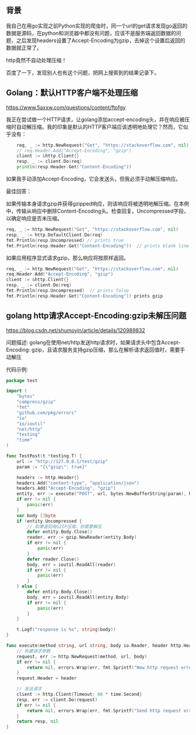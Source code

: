 
## 背景
我自己在用go实现之前Python实现的爬虫时，同一个url的get请求发现go返回的数据是源码，在python和浏览器中都没有问题，应该不是服务端返回数据的问题，之后发现headers设置了Accept-Encoding为gzip，去掉这个设置后返回的数据就正常了。

http竟然不自动处理压缩！

百度了一下，发现别人也有这个问题，把网上搜索到的结果记录下。

## Golang：默认HTTP客户端不处理压缩
https://www.5axxw.com/questions/content/ftofgy

我正在尝试做一个HTTP请求，让golang添加accept-encoding头，并在响应被压缩时自动解压缩。我的印象是默认的HTTP客户端应该透明地处理它？然而，它似乎没有：
```go
    req, _ := http.NewRequest("Get", "https://stackoverflow.com", nil)
    // req.Header.Add("Accept-Encoding", "gzip")
    client := &http.Client{}
    resp, _ := client.Do(req)
    println(resp.Header.Get("Content-Encoding"))
```
如果我手动添加Accept-Encoding，它会发送头，但我必须手动解压缩响应。

最佳回答：

如果传输本身请求gzip并获得gzipped响应，则该响应将被透明地解压缩。在本例中，传输从响应中删除Content-Encoding头。检查回复。Uncompressed字段，以确定响应是否未压缩。
```go
req, _ := http.NewRequest("Get", "https://stackoverflow.com", nil)
resp, _ := http.DefaultClient.Do(req)
fmt.Println(resp.Uncompressed) // prints true
fmt.Println(resp.Header.Get("Content-Encoding"))  // prints blank line
```

如果应用程序显式请求gzip，那么响应将按原样返回。
```go
req, _ := http.NewRequest("Get", "https://stackoverflow.com", nil)
req.Header.Add("Accept-Encoding", "gzip")  
client := &http.Client{}
resp, _ := client.Do(req)
fmt.Println(resp.Uncompressed)  // prints false
fmt.Println(resp.Header.Get("Content-Encoding")) prints gzip
```

## golang http请求Accept-Encoding:gzip未解压问题
https://blog.csdn.net/shumoyin/article/details/120989832

问题描述:
golang在使用net/http发送http请求时，如果请求头中包含Accept-Encoding: gzip，且请求服务支持gzip压缩，那么在解析请求返回值时，需要手动解压

代码示例:
```go
package test

import (
    "bytes"
    "compress/gzip"
    "fmt"
    "github.com/pkg/errors"
    "io"
    "io/ioutil"
    "net/http"
    "testing"
    "time"
)

func TestPost(t *testing.T) {
    url := "http://127.0.0.1/test/gzip"
    param := "{\"gzip\": true}"

    headers := http.Header{}
    headers.Add("content-type", "application/json")
    headers.Add("Accept-Encoding", "gzip")
    entity, err := execute("POST", url, bytes.NewBufferString(param), headers)
    if err != nil {
        panic(err)
    }
    var body []byte
    if !entity.Uncompressed {
        // 如果返回有GZIP压缩，则需要解压
        defer entity.Body.Close()
        reader, err := gzip.NewReader(entity.Body)
        if err != nil {
            panic(err)
        }
        defer reader.Close()
        body, err = ioutil.ReadAll(reader)
        if err != nil {
            panic(err)
        }
    } else {
        defer entity.Body.Close()
        body, err = ioutil.ReadAll(entity.Body)
        if err != nil {
            panic(err)
        }
    }

    t.Logf("response is %s", string(body))
}

func execute(method string, url string, body io.Reader, header http.Header) (*http.Response, error) {
    // 构建请求参数
    request, err := http.NewRequest(method, url, body)
    if err != nil {
        return nil, errors.Wrap(err, fmt.Sprintf("New http request error: [%s] %s", method, url))
    }
    request.Header = header

    // 发送请求
    client := http.Client{Timeout: 60 * time.Second}
    resp, err := client.Do(request)
    if err != nil {
        return nil, errors.Wrap(err, fmt.Sprintf("Send http request error"))
    }
    return resp, nil
}
```
